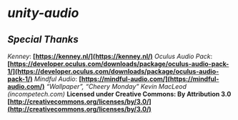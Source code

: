 # ***unity-audio***

## ***Special Thanks***
*Kenney*: **[https://kenney.nl/](https://kenney.nl/)**
*Oculus Audio Pack*: **[https://developer.oculus.com/downloads/package/oculus-audio-pack-1/](https://developer.oculus.com/downloads/package/oculus-audio-pack-1/)**
*Mindful Audio*: **[https://mindful-audio.com/](https://mindful-audio.com/)**
*“Wallpaper”, “Cheery Monday” Kevin MacLeod (incompetech.com)*
**Licensed under Creative Commons: By Attribution 3.0**
**[http://creativecommons.org/licenses/by/3.0/](http://creativecommons.org/licenses/by/3.0/)**

